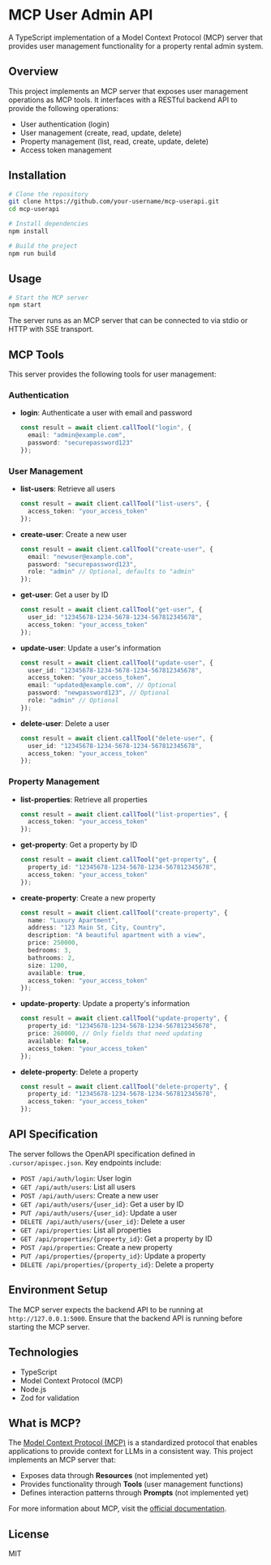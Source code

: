 # MCP User Admin API

A TypeScript implementation of a Model Context Protocol (MCP) server that provides user management functionality for a property rental admin system.

## Overview

This project implements an MCP server that exposes user management operations as MCP tools. It interfaces with a RESTful backend API to provide the following operations:

- User authentication (login)
- User management (create, read, update, delete)
- Property management (list, read, create, update, delete)
- Access token management

## Installation

```bash
# Clone the repository
git clone https://github.com/your-username/mcp-userapi.git
cd mcp-userapi

# Install dependencies
npm install

# Build the project
npm run build
```

## Usage

```bash
# Start the MCP server
npm start
```

The server runs as an MCP server that can be connected to via stdio or HTTP with SSE transport.

## MCP Tools

This server provides the following tools for user management:

### Authentication

- **login**: Authenticate a user with email and password
  ```typescript
  const result = await client.callTool("login", {
    email: "admin@example.com",
    password: "securepassword123"
  });
  ```

### User Management

- **list-users**: Retrieve all users
  ```typescript
  const result = await client.callTool("list-users", {
    access_token: "your_access_token"
  });
  ```

- **create-user**: Create a new user
  ```typescript
  const result = await client.callTool("create-user", {
    email: "newuser@example.com",
    password: "securepassword123",
    role: "admin" // Optional, defaults to "admin"
  });
  ```

- **get-user**: Get a user by ID
  ```typescript
  const result = await client.callTool("get-user", {
    user_id: "12345678-1234-5678-1234-567812345678",
    access_token: "your_access_token"
  });
  ```

- **update-user**: Update a user's information
  ```typescript
  const result = await client.callTool("update-user", {
    user_id: "12345678-1234-5678-1234-567812345678",
    access_token: "your_access_token",
    email: "updated@example.com", // Optional
    password: "newpassword123", // Optional
    role: "admin" // Optional
  });
  ```

- **delete-user**: Delete a user
  ```typescript
  const result = await client.callTool("delete-user", {
    user_id: "12345678-1234-5678-1234-567812345678",
    access_token: "your_access_token"
  });
  ```

### Property Management

- **list-properties**: Retrieve all properties
  ```typescript
  const result = await client.callTool("list-properties", {
    access_token: "your_access_token"
  });
  ```

- **get-property**: Get a property by ID
  ```typescript
  const result = await client.callTool("get-property", {
    property_id: "12345678-1234-5678-1234-567812345678",
    access_token: "your_access_token"
  });
  ```

- **create-property**: Create a new property
  ```typescript
  const result = await client.callTool("create-property", {
    name: "Luxury Apartment",
    address: "123 Main St, City, Country",
    description: "A beautiful apartment with a view",
    price: 250000,
    bedrooms: 3,
    bathrooms: 2,
    size: 1200,
    available: true,
    access_token: "your_access_token"
  });
  ```

- **update-property**: Update a property's information
  ```typescript
  const result = await client.callTool("update-property", {
    property_id: "12345678-1234-5678-1234-567812345678",
    price: 260000, // Only fields that need updating
    available: false,
    access_token: "your_access_token"
  });
  ```

- **delete-property**: Delete a property
  ```typescript
  const result = await client.callTool("delete-property", {
    property_id: "12345678-1234-5678-1234-567812345678",
    access_token: "your_access_token"
  });
  ```

## API Specification

The server follows the OpenAPI specification defined in `.cursor/apispec.json`. Key endpoints include:

- `POST /api/auth/login`: User login
- `GET /api/auth/users`: List all users
- `POST /api/auth/users`: Create a new user
- `GET /api/auth/users/{user_id}`: Get a user by ID
- `PUT /api/auth/users/{user_id}`: Update a user
- `DELETE /api/auth/users/{user_id}`: Delete a user
- `GET /api/properties`: List all properties
- `GET /api/properties/{property_id}`: Get a property by ID
- `POST /api/properties`: Create a new property
- `PUT /api/properties/{property_id}`: Update a property
- `DELETE /api/properties/{property_id}`: Delete a property

## Environment Setup

The MCP server expects the backend API to be running at `http://127.0.0.1:5000`. Ensure that the backend API is running before starting the MCP server.

## Technologies

- TypeScript
- Model Context Protocol (MCP)
- Node.js
- Zod for validation

## What is MCP?

The [Model Context Protocol (MCP)](https://modelcontextprotocol.io) is a standardized protocol that enables applications to provide context for LLMs in a consistent way. This project implements an MCP server that:

- Exposes data through **Resources** (not implemented yet)
- Provides functionality through **Tools** (user management functions)
- Defines interaction patterns through **Prompts** (not implemented yet)

For more information about MCP, visit the [official documentation](https://modelcontextprotocol.io).

## License

MIT 